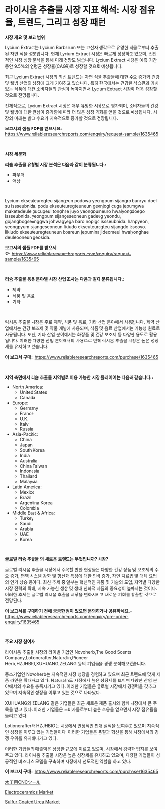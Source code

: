 <p><h1>라이시움 추출물 시장 지표 해석: 시장 점유율, 트렌드, 그리고 성장 패턴</h1></p><p><strong>시장 개요 및 보고 범위</strong></p>
<p><p>Lycium Extract는 Lycium Barbarum 또는 고산자 생각으로 유명한 식물로부터 추출된 자연 식물 성분입니다. 현재 Lycium Extract 시장은 빠르게 성장하고 있으며, 전반적인 시장 성장 분석을 통해 미래 전망도 밝습니다. Lycium Extract 시장은 예측 기간 동안 9.5%의 연평균 성장률(CAGR)로 성장할 것으로 예상됩니다. </p><p>최근 Lycium Extract 시장의 최신 트렌드는 자연 식물 추출물에 대한 수요 증가와 건강 및 웰빙 산업의 성장에 크게 기여하고 있습니다. 특히 한국에서는 건강한 식습관과 가치 있는 식품에 대한 소비자들의 관심이 높아지면서 Lycium Extract 시장이 더욱 성장할 것으로 전망됩니다.</p><p>전체적으로, Lycium Extract 시장은 매우 유망한 시장으로 평가되며, 소비자들의 건강 및 웰빙에 대한 관심이 증가함에 따라 더 많은 성장 기회를 얻을 것으로 예상됩니다. 시장의 미래는 밝고 수요가 지속적으로 증가할 것으로 전망됩니다.</p></p>
<p><strong>보고서의 샘플 PDF를 받으세요:</strong> <a href="https://www.reliableresearchreports.com/enquiry/request-sample/1635465">https://www.reliableresearchreports.com/enquiry/request-sample/1635465</a></p>
<p>&nbsp;</p>
<p><strong>시장 세분화</strong></p>
<p><strong>리슘 추출물 유형별 시장 분석은 다음과 같이 분류됩니다.:</strong></p>
<p><ul><li>파우더</li><li>액상</li></ul></p>
<p>&nbsp;</p>
<p><p>Lycium ekseuteuregteu sijangeun podowa yeongpum sijangro bunryu doel su issseubnida. podu ekseuteuregteuneun geonjogi cuga jepumgwa maketedeule gucugeul tonghae juyo yeongpumeuro hwalyongdoego issseubnida. yeongpum sijangeseoneun gadeug yeondu, gojangbogseonggwa johwagyega baro nopigo issseubnida. hanpyeon, yeongpyum sijangeseoneun likiudo ekseuteuregteu sijangdo isseoyo. likiudo ekseuteuregteuneun bbareun jepumina jideomeul hwalyonghae deuleooneun geosida.</p></p>
<p><strong>보고서의 샘플 PDF를 받으세요:</strong>&nbsp;<a href="https://www.reliableresearchreports.com/enquiry/request-sample/1635465">https://www.reliableresearchreports.com/enquiry/request-sample/1635465</a></p>
<p>&nbsp;</p>
<p><strong> 리슘 추출물 응용 분야별 시장 산업 조사는 다음과 같이 분류됩니다.:</strong></p>
<p><ul><li>제약</li><li>식품 및 음료</li><li>기타</li></ul></p>
<p>&nbsp;</p>
<p><p>릭시움 추출물 시장은 주로 제약, 식품 및 음료, 기타 산업 분야에서 사용됩니다. 제약 산업에서는 건강 보조제 및 약물 개발에 사용되며, 식품 및 음료 산업에서는 기능성 원료로 사용됩니다. 또한, 기타 산업 분야에서는 화장품 및 건강 보조제 등 다양한 용도로 활용됩니다. 이러한 다양한 산업 분야에서의 사용으로 인해 릭시움 추출물 시장은 높은 성장세를 유지하고 있습니다.</p></p>
<p><strong>이 보고서 구매:</strong>&nbsp; <a href="https://www.reliableresearchreports.com/purchase/1635465">https://www.reliableresearchreports.com/purchase/1635465</a></p>
<p>&nbsp;</p>
<p><strong>지역 측면에서 리슘 추출물 지역별로 이용 가능한 시장 플레이어는 다음과 같습니다.:</strong></p>
<p><ul>
    <li>
        North America:
        <ul>
            <li>United States</li>
            <li>Canada</li>
        </ul>
    </li>
    <li>
        Europe:
        <ul>
            <li>Germany</li>
            <li>France</li>
            <li>U.K.</li>
            <li>Italy</li>
            <li>Russia</li>
        </ul>
    </li>
    <li>
        Asia-Pacific:
        <ul>
            <li>China</li>
            <li>Japan</li>
            <li>South Korea</li>
            <li>India</li>
            <li>Australia</li>
            <li>China Taiwan</li>
            <li>Indonesia</li>
            <li>Thailand</li>
            <li>Malaysia</li>
        </ul>
    </li>
    <li>
        Latin America:
        <ul>
            <li>Mexico</li>
            <li>Brazil</li>
            <li>Argentina Korea</li>
            <li>Colombia</li>
        </ul>
    </li>
    <li>
        Middle East & Africa:
        <ul>
            <li>Turkey</li>
            <li>Saudi</li>
            <li>Arabia</li>
            <li>UAE</li>
            <li>Korea</li>
        </ul>
    </li>
    </ul></p>
<p>&nbsp;</p>
<p><strong>글로벌 리슘 추출물 의 새로운 트렌드는 무엇입니까? 시장?</strong></p>
<p><p>글로벌 리시움 추출물 시장에서 주목할 만한 현상들은 다양한 건강 상품 및 보조제의 수요 증가, 면역 시스템 강화 및 항산화 특성에 대한 인식 증가, 자연 치료법 및 대체 요법의 인기 상승 등이다. 최신 추세 중 일부는 혁신적인 제품 및 기술의 도입, 지역별 다양한 시장 전략의 확대, 지속 가능한 생산 및 생태 친화적 제품의 중요성이 높아지는 것이다. 이러한 추세는 글로벌 리시움 추출물 시장을 변화시키고 새로운 기회를 창출할 것으로 전망된다.</p></p>
<p><strong>이 보고서를 구매하기 전에 궁금한 점이 있으면 문의하거나 공유하세요.</strong>- <a href="https://www.reliableresearchreports.com/enquiry/pre-order-enquiry/1635465">https://www.reliableresearchreports.com/enquiry/pre-order-enquiry/1635465</a></p>
<p>&nbsp;</p>
<p><strong>주요 시장 참여자</strong></p>
<p><p>라이시움 추출물 시장의 라이벌 기업인 Novoherb,The Good Scents Company,Lotioncrafter,Naturalin,Pioneer Herb,HZJHBIO,XUHUANG,ZELANG 등의 기업들을 경쟁 분석해보겠습니다. </p><p>중소기업인 Novoherb는 지속적인 시장 성장을 경험하고 있으며 최근 트렌드에 맞게 제품 라인을 확대하고 있다. Naturalin도 시장에서 높은 성장세를 보이며 다양한 산업 분야에서의 수요를 충족시키고 있다. 이러한 기업들은 글로벌 시장에서 경쟁력을 갖추고 있으며 지속적인 성장을 이루고 있는 것으로 나타났다. </p><p>XUHUANG와 ZELANG 같은 기업들은 최근 새로운 제품 출시와 함께 시장에서 큰 주목을 받고 있다. 이러한 기업들은 소비자들로부터 높은 호응을 얻으면서 시장 점유율을 늘리고 있다. </p><p>Lotioncrafter와 HZJHBIO는 시장에서 안정적인 판매 실적을 보여주고 있으며 지속적인 성장을 이루고 있는 기업들이다. 이러한 기업들은 품질과 혁신을 통해 시장에서의 경쟁 우위를 유지해나가고 있다. </p><p>이러한 기업들의 매출액은 상당한 규모에 이르고 있으며, 시장에서 강력한 입지를 보여주고 있다. 라이시움 추출물 시장은 높은 성장세를 유지하고 있으며, 다양한 기업들이 성공적인 비즈니스 모델을 구축하며 시장에서 선도적인 역할을 하고 있다.</p></p>
<p><strong>이 보고서 구매:</strong>&nbsp;&nbsp;<a href="https://www.reliableresearchreports.com/purchase/1635465">https://www.reliableresearchreports.com/purchase/1635465</a></p>
<p><p><a href="https://medium.com/@lindakreitz2023/%E6%9C%A8%E5%B7%A5cnc%E3%83%84%E3%83%BC%E3%83%AB%E5%B8%82%E5%A0%B4%E8%A6%8F%E6%A8%A1-%E5%B8%82%E5%A0%B4%E8%A6%8B%E9%80%9A%E3%81%97%E3%81%A8%E5%B8%82%E5%A0%B4%E4%BA%88%E6%B8%AC-2024%E5%B9%B4-2031%E5%B9%B4-c95888b1fb70">木工用CNCツール</a></p><p><a href="https://sore-arch-6db.notion.site/Electroceramics-Market-Research-Report-Provides-Critical-Insights-that-can-help-Shape-Business-Devel-c0f5aae330d44d64be5d3a87f4467931">Electroceramics Market</a></p><p><a href="https://confirmed-shield-e13.notion.site/Sulfur-Coated-Urea-Market-Growth-Market-Trends-COVID-19-Impact-and-Forecasts-for-period-from-2024-659915862cb643a6ab70abca42a6dc01">Sulfur Coated Urea Market</a></p></p>
